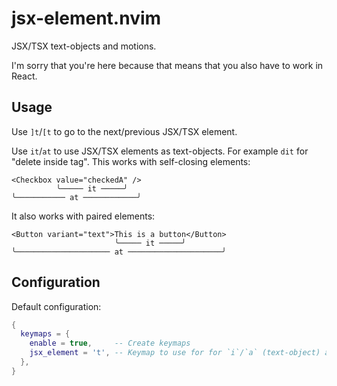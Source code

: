 # jsx-element.nvim

JSX/TSX text-objects and motions.

I'm sorry that you're here because that means that you also have to work in React.

## Usage

Use `]t`/`[t` to go to the next/previous JSX/TSX element.

Use `it`/`at` to use JSX/TSX elements as text-objects. For example `dit` for "delete inside tag". This works with self-closing elements:

```
<Checkbox value="checkedA" />
          ╰───── it ─────╯
╰─────────── at ────────────╯
```

It also works with paired elements:

```
<Button variant="text">This is a button</Button>
                       ╰───── it ─────╯
╰───────────────────── at ─────────────────────╯
```

## Configuration

Default configuration:

```lua
{
  keymaps = {
    enable = true,     -- Create keymaps
    jsx_element = 't', -- Keymap to use for for `i`/`a` (text-object) and `]`/`[` (motion)
  },
}
```
